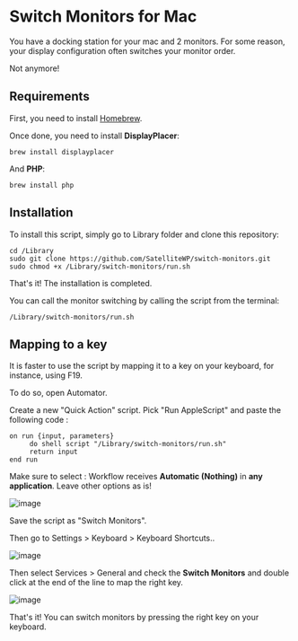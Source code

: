 # Switch Monitors for Mac

You have a docking station for your mac and 2 monitors. For some reason, your display configuration often switches your monitor order.

Not anymore!

## Requirements

First, you need to install [Homebrew](https://brew.sh/).

Once done, you need to install **DisplayPlacer**:

    brew install displayplacer

And **PHP**:

    brew install php

## Installation

To install this script, simply go to Library folder and clone this repository:

    cd /Library
    sudo git clone https://github.com/SatelliteWP/switch-monitors.git
    sudo chmod +x /Library/switch-monitors/run.sh

That's it! The installation is completed.

You can call the monitor switching by calling the script from the terminal:

    /Library/switch-monitors/run.sh

## Mapping to a key

It is faster to use the script by mapping it to a key on your keyboard, for instance, using F19.

To do so, open Automator.

Create a new "Quick Action" script. Pick "Run AppleScript" and paste the following code :

    on run {input, parameters}
	     do shell script "/Library/switch-monitors/run.sh"
	     return input
    end run

Make sure to select : Workflow receives **Automatic (Nothing)** in **any application**. Leave other options as is!

![image](https://github.com/user-attachments/assets/3679e8e1-f1bf-43eb-9a65-c7b5b6584533)

Save the script as "Switch Monitors".

Then go to Settings > Keyboard > Keyboard Shortcuts..

![image](https://github.com/user-attachments/assets/b5ebb349-189d-4965-8753-a4e19de6cf0b)


Then select Services > General and check the **Switch Monitors** and double click at the end of the line to map the right key.

![image](https://github.com/user-attachments/assets/e0597440-e7e9-4e57-a8e1-656b8ad7737b)

That's it! You can switch monitors by pressing the right key on your keyboard.
